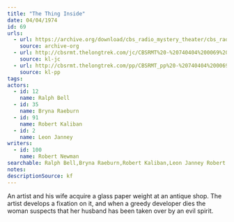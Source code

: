 ```yaml
---
title: "The Thing Inside"
date: 04/04/1974
id: 69
urls: 
  - url: https://archive.org/download/cbs_radio_mystery_theater/cbs_radio_mystery_theater-0051-0100.zip/cbs_radio_mystery_theater-0051-0100%2Fcbsrmt_0069_the_thing_inside.mp3
    source: archive-org
  - url: http://cbsrmt.thelongtrek.com/jc/CBSRMT%20-%20740404%200069%20Thing%20Inside%20vbr%20df%20hot_jc.mp3
    source: kl-jc
  - url: http://cbsrmt.thelongtrek.com/pp/CBSRMT_pp%20-%20740404%200069%20The%20Thing%20Inside.mp3
    source: kl-pp
tags: 
actors:  
  - id: 12
    name: Ralph Bell  
  - id: 35
    name: Bryna Raeburn  
  - id: 91
    name: Robert Kaliban  
  - id: 2
    name: Leon Janney
writers:  
  - id: 100
    name: Robert Newman
searchable: Ralph Bell,Bryna Raeburn,Robert Kaliban,Leon Janney Robert Newman
notes: 
descriptionSource: kf
---
```

An artist and his wife acquire a glass paper weight at an antique shop. The artist develops a fixation on it, and when a greedy developer dies the woman suspects that her husband has been taken over by an evil spirit.